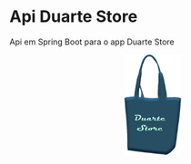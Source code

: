 # Api Duarte Store
Api em Spring Boot para o app Duarte Store 

<p align="center"><img src="https://github.com/vinidg/Duarte-store/blob/master/src/assets/imgs/icone-home.png" width="100px"/></p>
